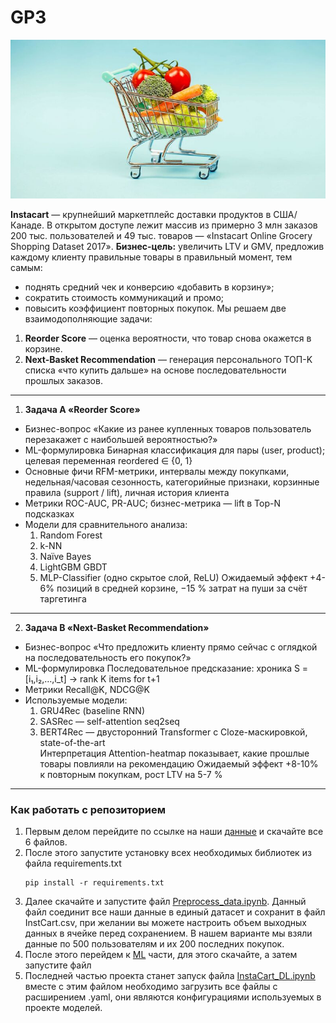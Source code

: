 # GP3

![PIC](InstaCart_pic.jpg)

**Instacart** — крупнейший маркетплейс доставки продуктов в США/Канаде. В открытом доступе лежит массив из примерно 3 млн заказов 200 тыс. пользователей и 49 тыс. товаров — «Instacart Online Grocery Shopping Dataset 2017».
**Бизнес-цель:** увеличить LTV и GMV, предложив каждому клиенту правильные товары в правильный момент, тем самым:
  - поднять средний чек и конверсию «добавить в корзину»;
  - сократить стоимость коммуникаций и промо;
  - повысить коэффициент повторных покупок.
Мы решаем две взаимодополняющие задачи:
1. **Reorder Score** — оценка вероятности, что товар снова окажется в корзине.
2. **Next-Basket Recommendation** — генерация персонального ТОП-K списка «что купить дальше» на основе последовательности прошлых заказов.
   
---

1. **Задача A «Reorder Score»**
- Бизнес-вопрос «Какие из ранее купленных товаров пользователь перезакажет с наибольшей вероятностью?»
- ML-формулировка Бинарная классификация для пары (user, product); целевая переменная reordered ∈ {0, 1}
- Основные фичи RFM-метрики, интервалы между покупками, недельная/часовая сезонность, категорийные признаки, корзинные правила (support / lift), личная история клиента
- Метрики ROC-AUC, PR-AUC; бизнес-метрика — lift в Top-N подсказках
- Модели для сравнительного анализа:
  1. Random Forest
  2. k-NN
  3. Naïve Bayes
  4. LightGBM GBDT
  5. MLP-Classifier (одно скрытое слой, ReLU)
Ожидаемый эффект +4-6% позиций в средней корзине, −15 % затрат на пуши за счёт таргетинга

---

2. **Задача B «Next-Basket Recommendation»**
- Бизнес-вопрос «Что предложить клиенту прямо сейчас с оглядкой на последовательность его покупок?»
- ML-формулировка Последовательное предсказание: хроника S = [i₁,i₂,…,i_t] -> rank K items for t+1
- Метрики Recall@K, NDCG@K
- Используемые модели:
  1. GRU4Rec (baseline RNN)
  2. SASRec — self-attention seq2seq
  3. BERT4Rec — двусторонний Transformer с Cloze-маскировкой, state-of-the-art  
Интерпретация Attention-heatmap показывает, какие прошлые товары повлияли на рекомендацию
Ожидаемый эффект +8-10% к повторным покупкам, рост LTV на 5-7 %

---

### Как работать с репозиторием
1. Первым делом перейдите по ссылке на наши [данные](https://www.kaggle.com/datasets/yasserh/instacart-online-grocery-basket-analysis-dataset) и скачайте все 6 файлов.
2. После этого запустите установку всех необходимых библиотек из файла requirements.txt
   ```
   pip install -r requirements.txt
   ```
3. Далее скачайте и запустите файл [Preprocess_data.ipynb](Preprocess_data.ipynb). Данный файл соединит все наши данные в единый датасет и сохранит в файл InstCart.csv, при желании вы можете настроить объем выходных данных в ячейке перед сохранением. В нашем варианте мы взяли данные по 500 пользователям и их 200 последних покупок.
4. После этого перейдем к [ML](InstaCart_ML_.ipynb) части, для этого скачайте, а затем запустите файл
5. Последней частью проекта станет запуск файла [InstaCart_DL.ipynb](DL/InstaCart_DL.ipynb) вместе с этим файлом необходимо загрузить все файлы с расширением .yaml, они являются конфигурациями используемых в проекте моделей.
